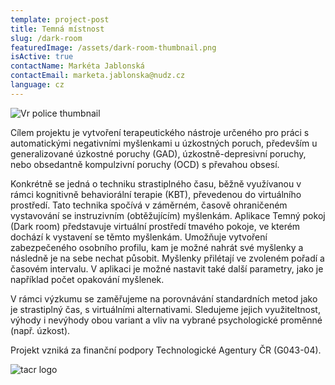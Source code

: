 ```yaml
---
template: project-post
title: Temná místnost
slug: /dark-room
featuredImage: /assets/dark-room-thumbnail.png
isActive: true
contactName: Markéta Jablonská
contactEmail: marketa.jablonska@nudz.cz
language: cz
---
```


![Vr police thumbnail](/dark-room-thumbnail.png)

Cílem projektu je vytvoření terapeutického nástroje určeného pro práci s automatickými negativními myšlenkami u úzkostných poruch, především u generalizované úzkostné poruchy (GAD), úzkostně-depresivní poruchy, nebo obsedantně kompulzivní poruchy (OCD) s převahou obsesí. 

Konkrétně se jedná o techniku strastiplného času, běžně využívanou v rámci kognitivně behaviorální terapie (KBT), převedenou do virtuálního prostředí. Tato technika spočívá v záměrném, časově ohraničeném vystavování se instruzivním (obtěžujícím) myšlenkám. Aplikace Temný pokoj (Dark room) představuje virtuální prostředí tmavého pokoje, ve kterém dochází k vystavení se těmto myšlenkám. Umožňuje vytvoření zabezpečeného osobního profilu, kam je možné nahrát své myšlenky a následně je na sebe nechat působit. Myšlenky přilétají ve zvoleném pořadí a časovém intervalu. V aplikaci je možné nastavit také další parametry, jako je například počet opakování myšlenek. 

V rámci výzkumu se zaměřujeme na porovnávání standardních metod jako je strastiplný čas, s virtuálními alternativami. Sledujeme jejich využiteltnost, výhody i nevýhody obou variant a vliv na vybrané psychologické proměnné (např. úzkost). 

Projekt vzniká za finanční podpory Technologické Agentury ČR (G043-04). 

![tacr logo](/logo-tacr.png)

